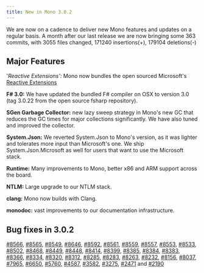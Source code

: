 ```yaml
---
title: New in Mono 3.0.2
---
```


We are now on a cadence to deliver new Mono features and updates on a regular basis. A month after our last release we are now bringing some 363 commits, with 3055 files changed, 171240 insertions(+), 179104 deletions(-)

Major Features
--------------

'*Reactive Extensions':* Mono now bundles the open sourced Microsoft's [Reactive Extensions](http://rx.codeplex.com/)

**F# 3.0:** We have updated the bundled F# compiler on OSX to version 3.0 (tag 3.0.22 from the open source fsharp repository).

**SGen Garbage Collector:** new lazy sweep strategy in Mono's new GC that reduces the GC times for major collections significantly. We have also tuned and improved the collector.

**System.Json:** We reverted System.Json to Mono's version, as it was lighter and tolerates more input than Microsoft's one. We ship System.Json.Microsoft as well for users that want to use the Microsoft stack.

**Runtime:** Many improvements to Mono, better x86 and ARM support across the board.

**NTLM:** Large upgrade to our NTLM stack.

**clang:** Mono now builds with Clang.

**monodoc:** vast improvements to our documentation infrastructure.

Bug fixes in 3.0.2
------------------

[#8566](https://bugzilla.xamarin.com/show_bug.cgi?id=8566), [#8565](https://bugzilla.xamarin.com/show_bug.cgi?id=8565), [#8549](https://bugzilla.xamarin.com/show_bug.cgi?id=8549), [#8646](https://bugzilla.xamarin.com/show_bug.cgi?id=8646), [#8592](https://bugzilla.xamarin.com/show_bug.cgi?id=8592), [#8561](https://bugzilla.xamarin.com/show_bug.cgi?id=8561), [#8559](https://bugzilla.xamarin.com/show_bug.cgi?id=8559), [#8557](https://bugzilla.xamarin.com/show_bug.cgi?id=8557), [#8553](https://bugzilla.xamarin.com/show_bug.cgi?id=8553), [#8533](https://bugzilla.xamarin.com/show_bug.cgi?id=8533), [#8502](https://bugzilla.xamarin.com/show_bug.cgi?id=8502), [#8468](https://bugzilla.xamarin.com/show_bug.cgi?id=8468), [#8449](https://bugzilla.xamarin.com/show_bug.cgi?id=8449), [#8448](https://bugzilla.xamarin.com/show_bug.cgi?id=8448), [#8414](https://bugzilla.xamarin.com/show_bug.cgi?id=8414), [#8399](https://bugzilla.xamarin.com/show_bug.cgi?id=8399), [#8385](https://bugzilla.xamarin.com/show_bug.cgi?id=8385), [#8384](https://bugzilla.xamarin.com/show_bug.cgi?id=8384), [#8383](https://bugzilla.xamarin.com/show_bug.cgi?id=8383), [#8366](https://bugzilla.xamarin.com/show_bug.cgi?id=8366), [#8334](https://bugzilla.xamarin.com/show_bug.cgi?id=8334), [#8320](https://bugzilla.xamarin.com/show_bug.cgi?id=8320), [#8312](https://bugzilla.xamarin.com/show_bug.cgi?id=8312), [#8285](https://bugzilla.xamarin.com/show_bug.cgi?id=8285), [#8283](https://bugzilla.xamarin.com/show_bug.cgi?id=8283), [#8263](https://bugzilla.xamarin.com/show_bug.cgi?id=8263), [#8232](https://bugzilla.xamarin.com/show_bug.cgi?id=8232), [#8156](https://bugzilla.xamarin.com/show_bug.cgi?id=8156), [#8037](https://bugzilla.xamarin.com/show_bug.cgi?id=8037), [#7965](https://bugzilla.xamarin.com/show_bug.cgi?id=7965), [#6650](https://bugzilla.xamarin.com/show_bug.cgi?id=6650), [#5760](https://bugzilla.xamarin.com/show_bug.cgi?id=5760), [#4587](https://bugzilla.xamarin.com/show_bug.cgi?id=4587), [#3582](https://bugzilla.xamarin.com/show_bug.cgi?id=3582), [#3275](https://bugzilla.xamarin.com/show_bug.cgi?id=3275), [#2471](https://bugzilla.xamarin.com/show_bug.cgi?id=2471) and [#2190](https://bugzilla.xamarin.com/show_bug.cgi?id=2190)
